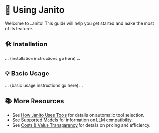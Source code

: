 # 🚀 Using Janito

Welcome to Janito! This guide will help you get started and make the most of its features.

## 🛠️ Installation

... (installation instructions go here) ...

## 💡 Basic Usage

... (basic usage instructions go here) ...

## 📚 More Resources

- See [How Janito Uses Tools](using_tools.md) for details on automatic tool selection.
- See [Supported Models](../SUPPORTED_MODELS.md) for information on LLM compatibility.
- See [Costs & Value Transparency](costs.md) for details on pricing and efficiency.
